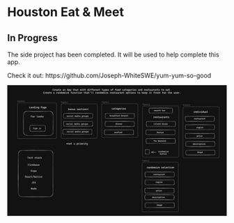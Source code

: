 # Houston Eat & Meet
<h2>In Progress</h2>
<p>The side project has been completed. It will be used to help complete this app.</p>
<p>Check it out: https://github.com/Joseph-WhiteSWE/yum-yum-so-good</p> 

<img width="1017" alt="Screenshot 2023-10-08 at 5 43 05 PM" src="framework.png">
